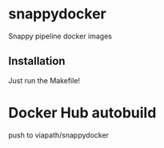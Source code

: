 # snappydocker
Snappy pipeline docker images

## Installation
Just run the Makefile!

# Docker Hub autobuild
push to viapath/snappydocker
